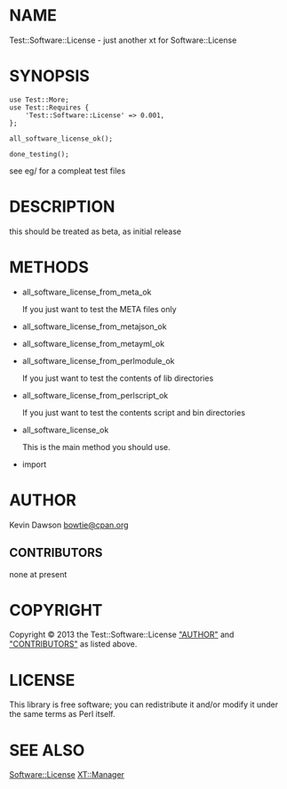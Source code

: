 # NAME

Test::Software::License - just another xt for Software::License

# SYNOPSIS

	use Test::More;
	use Test::Requires {
		'Test::Software::License' => 0.001,
	};

	all_software_license_ok();

	done_testing();

see eg/ for a compleat test files

# DESCRIPTION

this should be treated as beta, as initial release



# METHODS

- all\_software\_license\_from\_meta\_ok

    If you just want to test the META files only

- all\_software\_license\_from\_metajson\_ok
- all\_software\_license\_from\_metayml\_ok
- all\_software\_license\_from\_perlmodule\_ok

    If you just want to test the contents of lib directories

- all\_software\_license\_from\_perlscript\_ok

    If you just want to test  the contents script and bin directories

- all\_software\_license\_ok

    This is the main method you should use.

- import

# AUTHOR

Kevin Dawson <bowtie@cpan.org>

## CONTRIBUTORS

none at present

# COPYRIGHT

Copyright &copy; 2013 the Test::Software::License  ["AUTHOR"](#AUTHOR) and ["CONTRIBUTORS"](#CONTRIBUTORS)
as listed above.



# LICENSE

This library is free software; you can redistribute it and/or modify
it under the same terms as Perl itself.

# SEE ALSO

[Software::License](http://search.cpan.org/perldoc?Software::License)
[XT::Manager](http://search.cpan.org/perldoc?XT::Manager)
